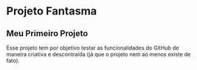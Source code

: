 # Projeto Fantasma
## Meu Primeiro Projeto

Esse projeto tem por objetivo testar as funcionalidades do GitHub de maneira criativa e descontraída (já que o projeto nem ao menos existe de fato).
